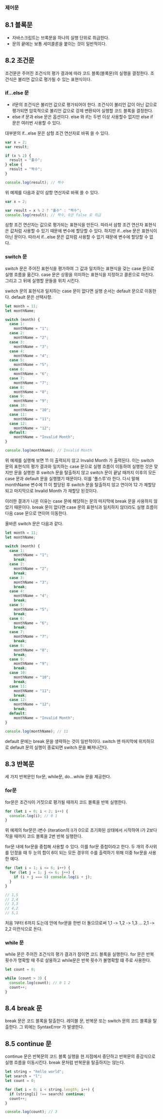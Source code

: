 ### 제어문

## 8.1 블록문

- 자바스크립트는 브록문을 하나의 실행 단위로 취급한다.
- 문의 끝에는 보통 세미콜론을 붙이는 것이 일반적이다.

## 8.2 조건문

조건문은 주어진 조건식의 평가 결과에 따라 코드 블록(블록문)의 실행을 결정한다. 조건식은 불리언 값으로 평가될 수 있는 표현식이다.

### if...else 문

- if문의 조건식은 불리언 값으로 평가되어야 한다. 조건식이 불리언 값이 아닌 값으로 평가되면 암묵적으로 불리언 값으로 강제 변환되어 실행할 코드 블록을 결정한다.
- else if 문과 else 문은 옵션이다. else 와 if는 두번 이상 사용할수 없지만 else if 문은 여러번 사용할 수 있다.

대부분의 if...else 문은 삼헝 조건 연산자로 바꿔 쓸 수 있다.

```js
var x = 2;
var result;

if (x % 2) {
  result = "홀수";
} else {
  result = "짝수";
}

console.log(result); // 짝수
```

위 예제를 다음과 같이 삼항 연산자로 바꿔 쓸 수 있다.

```js
var x = 2;

var result = x % 2 ? "홀수" : "짝수";
console.log(result); // 짝수, 0은 false 로 취급
```

삼항 조건 연산자는 값으로 평가되는 표현식을 만든다. 따라서 삼항 조건 연산자 표현식은 값처럼 사용할 수 있기 때문에 변수에 할당할 수 있다. 하지만 if...else 문은 표현식이 아닌 문이다. 따라서 if...else 문은 값처럼 사용할 수 없기 때문에 변수에 할당할 수 없다.

### switch 문

switch 문은 주어진 표현식을 평가하여 그 값과 일치하는 표현식을 갖는 case 문으로 실행 흐름을 옮긴다. case 문은 상황을 의미하는 표현식을 지정하고 콜론으로 마친다. 그리고 그 뒤에 실행할 문들을 위치 시킨다.

switch 문의 표현식과 일치하는 case 문이 없다면 실행 순서는 default 문으로 이동한다. default 문은 선택사항.

```js
let month = 11;
let monthName;

switch (month) {
  case 1:
    monthName = "1";
  case 2:
    monthName = "2";
  case 3:
    monthName = "3";
  case 4:
    monthName = "4";
  case 5:
    monthName = "5";
  case 6:
    monthName = "6";
  case 7:
    monthName = "7";
  case 8:
    monthName = "8";
  case 9:
    monthName = "9";
  case 10:
    monthName = "10";
  case 11:
    monthName = "11";
  case 12:
    monthName = "12";
  default:
    monthName = "Invalid Month";
}

console.log(monthName); // Invalid Month
```

위 예제를 실행해 보면 11 이 출력되지 않고 Invalid Month 가 출력된다. 이는 switch 문의 표현식의 평가 결과와 일치하는 case 문으로 실행 흐름이 이동하여 실행한 것은 맞지만 문을 실행한 후 switch 문을 탈출하지 않고 switch 문이 끝날 때까지 이후의 모든 case 문과 default 문을 실행했기 때문이다. 이를 '풀스루'라 한다. 다시 말해 monthName 변수에 11 이 할당된 후 switch 문을 탈출하지 않고 연이어 12 가 재할당되고 마지막으로 Invalid Month 가 재할당 된것이다.

이러한 결과가 나온 이유는 case 문에 해당하는 문의 마지막에 break 문을 사용하지 않았기 때문이다. break 문이 없다면 case 문의 표현식과 일치하지 않더라도 실행 흐름이 다음 case 문으로 연이어 이동한다.

올바른 switch 문은 다음과 같다.

```js
let month = 11;
let monthName;

switch (month) {
  case 1:
    monthName = "1";
    break;
  case 2:
    monthName = "2";
    break;
  case 3:
    monthName = "3";
    break;
  case 4:
    monthName = "4";
    break;
  case 5:
    monthName = "5";
    break;
  case 6:
    monthName = "6";
    break;
  case 7:
    monthName = "7";
    break;
  case 8:
    monthName = "8";
    break;
  case 9:
    monthName = "9";
    break;
  case 10:
    monthName = "10";
    break;
  case 11:
    monthName = "11";
    break;
  case 12:
    monthName = "12";
    break;
  default:
    monthName = "Invalid Month";
}

console.log(monthName); // 11
```

default 문에는 break 문을 생략하는 것이 일반적이다. switch 맨 마지막에 위치하므로 default 문의 실행이 종료되면 switch 문을 빠져나간다.

## 8.3 반복문

세 가지 반복문인 for문, while문, do...while 문을 제공한다.

### for문

for문은 조건식이 거짓으로 평가될 때까지 코드 블록을 반복 실행한다.

```js
for (let i = 0; i < 2; i++) {
  console.log(i); // 0 1
}
```

위 예제의 for문은 i변수 (iteration의 i)가 0으로 초기화된 상태에서 시작하여 i가 2보다 작을 때까지 코드 블록을 2번 반복 실행한다.

for문 내에 for문을 중첩해 사용할 수 있다. 이를 for문 중첩이라고 한다. 두 개의 주사위를 던졌을 때 두 눈의 합이 6이 되는 모든 경우의 수를 출력하기 위해 이중 for문을 사용한 예다.

```js
for (let i = 1; i <= 6; i++) {
  for (let j = 1; j <= 6; j++) {
    if (i + j === 6) console.log(i + j);
  }
}

// 1,5
// 2,4
// 3,3
// 4,2
// 5,1
```

처음 1부터 6까지 도는데 안에 for문을 한번 더 돌으므로써 1,1 -> 1,2 -> 1,3 ... 2,1 -> 2,2 이런식으로 돈다.

### while 문

while 문은 주어진 조건식의 평가 결과가 참이면 코드 블록을 실행한다. for 문은 반복 횟수가 명확할 때 주로 살용하고 while문은 반복 횟수가 불명확할 떄 주로 사용한다.

```js
let count = 0;

while (count > 3) {
  console.log(count); // 0 1 2
  count++;
}
```

## 8.4 break 문

break 문은 코드 블록을 탈출한다. 레이블 문, 반복문 또는 switch 문의 코드 블록을 탈출한다. 그 외에는 SyntaxError 가 발생한다.

## 8.5 continue 문

continue 문은 반복문의 코드 블록 실행을 현 지점에서 중단하고 반복문의 중감식으로 실행 흐름을 이동시킨다. break 문처럼 반복문을 탈출하지는 않는다.

```js
let string = "hello world";
let search = "l";
let count = 0;

for (let i = 0; i < string.length; i++) {
  if (string[i] !== search) continue;
  count++;
}

console.log(count); // 3
```

